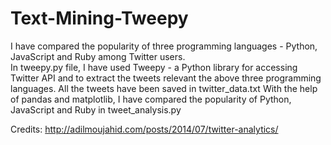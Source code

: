 # Text-Mining-Tweepy
I have compared the popularity of three programming languages - Python, JavaScript and Ruby among Twitter users.  
In tweepy.py file, I have used Tweepy - a Python library for accessing Twitter API and to extract the tweets relevant the above three programming languages.
All the tweets have been saved in twitter_data.txt
With the help of pandas and matplotlib, I have compared the popularity of Python, JavaScript and Ruby in tweet_analysis.py

Credits: http://adilmoujahid.com/posts/2014/07/twitter-analytics/

